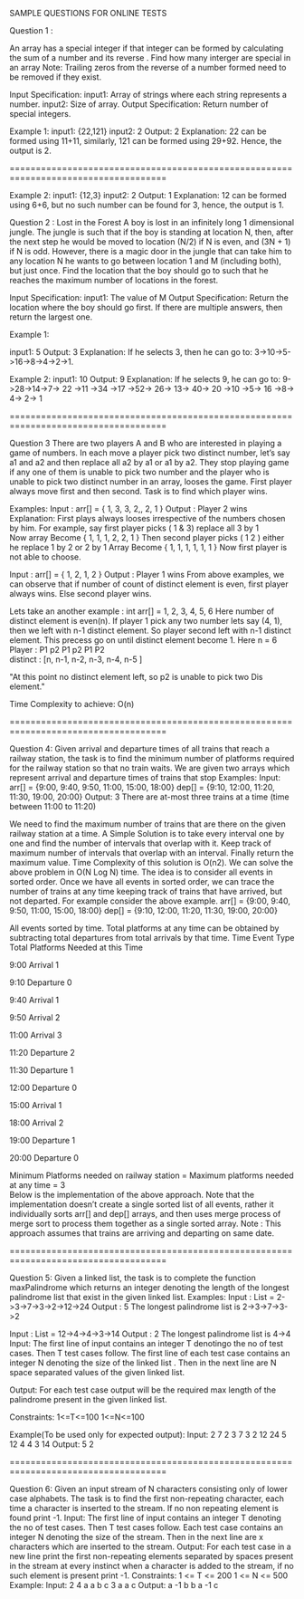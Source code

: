 SAMPLE QUESTIONS FOR ONLINE TESTS

Question 1 :


An array has a special integer if that integer can be formed by calculating the sum of a number and its reverse .
Find how many interger are special in an array
Note: Trailing zeros from the reverse of a number formed need to be removed if they exist.

Input Specification:
input1: Array of strings where each string represents a number.
input2: Size of array.
Output Specification: 
Return number of special integers.

Example 1:
input1: {22,121}
input2: 2
Output: 2
Explanation: 
22 can be formed using 11+11, similarly, 121 can be formed using 29+92. Hence, the output is 2.
 
====================================================================================

Example 2: 
input1: {12,3}
input2: 2
Output: 1
Explanation: 
12 can be formed using 6+6, but no such number can be found for 3, hence, the output is 1.

Question 2 : 
Lost in the Forest
A boy is lost in an infinitely long 1 dimensional jungle. The jungle is such that if the boy is standing at location N, then, after the next step he would be moved to location (N/2) if N is even, and (3N + 1) if N is odd.
However, there is a magic door in the jungle that can take him to any location N he wants to go between location 1 and M (including both), but just once. 
Find the location that the boy should go to such that he reaches the maximum number of locations in the forest.
 
Input Specification:
input1: The value of M
Output Specification:
Return the location where the boy should go first. If there are multiple answers, then return the largest one.

Example 1:
 
input1: 5
Output: 3
Explanation: 
If he selects 3, then he can go to:
3->10->5->16->8->4->2->1.

Example 2: 
input1: 10
Output: 9
Explanation: 
If he selects 9, he can go to: 
9->28->14->7-> 22 ->11 ->34 ->17 ->52-> 26-> 13-> 40-> 20 ->10 ->5-> 16 ->8-> 4-> 2-> 1 

====================================================================================

Question 3
There are two players A and B who are interested in playing a game of numbers. In each move a player pick two distinct number, let’s say a1 and a2 and then replace all a2 by a1 or a1 by a2. They stop playing game if any one of them is unable to pick two number and the player who is unable to pick two distinct number in an array, looses the game. First player always move first and then second. Task is to find which player wins.

Examples:
Input :  arr[] = { 1, 3, 3, 2,, 2, 1 }
Output : Player 2 wins
Explanation:
First plays always looses irrespective
of the numbers chosen by him. For example,
say first player picks ( 1 & 3) 
replace all 3 by 1  
Now array Become { 1, 1, 1, 2, 2, 1 }
Then second player picks ( 1  2 )
either he replace 1 by 2 or 2 by 1 
Array Become { 1, 1, 1, 1, 1, 1 }
Now first player is not able to choose.
 
Input  : arr[] = { 1, 2, 1, 2 }
Output : Player 1 wins
From above examples, we can observe that if number of count of distinct element is even, first player always wins. Else second player wins.

Lets take an another example :
  int arr[] =  1, 2, 3, 4, 5, 6 
Here number of distinct element is even(n). If player 1 pick any two number lets say (4, 1), then we left with n-1 distinct element. So player second left with n-1 distinct element. This precess go on until distinct element become 1. Here n = 6
Player   :  P1    p2    P1   p2    P1     P2    
distinct : [n, n-1, n-2, n-3, n-4, n-5 ]  
 
"At this point no distinct element left, 
so p2 is unable to pick two Dis element."

Time Complexity to achieve: O(n)

====================================================================================

Question 4: Given arrival and departure times of all trains that reach a railway station, the task is to find the minimum number of platforms required for the railway station so that no train waits.
We are given two arrays which represent arrival and departure times of trains that stop
Examples:
Input: arr[] = {9:00, 9:40, 9:50, 11:00, 15:00, 18:00}
dep[] = {9:10, 12:00, 11:20, 11:30, 19:00, 20:00}
Output: 3
There are at-most three trains at a time (time between 11:00 to 11:20)
 
We need to find the maximum number of trains that are there on the given railway station at a time. A Simple Solution is to take every interval one by one and find the number of intervals that overlap with it. Keep track of maximum number of intervals that overlap with an interval. Finally return the maximum value. Time Complexity of this solution is O(n2).
We can solve the above problem in O(N Log N) time. The idea is to consider all events in sorted order. Once we have all events in sorted order, we can trace the number of trains at any time keeping track of trains that have arrived, but not departed.
For example consider the above example.
    arr[]  = {9:00,  9:40, 9:50,  11:00, 15:00, 18:00}
    dep[]  = {9:10, 12:00, 11:20, 11:30, 19:00, 20:00}
 
All events sorted by time.
Total platforms at any time can be obtained by subtracting total 
departures from total arrivals by that time.
 Time     Event Type     Total Platforms Needed at this Time    
 
 9:00       Arrival                  1
 
 9:10       Departure                0
 
 9:40       Arrival                  1
 
 9:50       Arrival                  2
 
 11:00      Arrival                  3 
 
 11:20      Departure                2
 
 11:30      Departure                1
 
 12:00      Departure                0
 
 15:00      Arrival                  1
 
 18:00      Arrival                  2 
 
 19:00      Departure                1
 
 20:00      Departure                0
 
Minimum Platforms needed on railway station = Maximum platforms 
                                              needed at any time 
                                           = 3  
Below is the implementation of the above approach. Note that the implementation doesn’t create a single sorted list of all events, rather it individually sorts arr[] and dep[] arrays, and then uses merge process of merge sort to process them together as a single sorted array.
Note : This approach assumes that trains are arriving and departing on same date.


====================================================================================


Question 5: Given a linked list, the task is to complete the function maxPalindrome which returns an integer denoting  the length of the longest palindrome list that exist in the given linked list.
Examples:
Input  : List = 2->3->7->3->2->12->24
Output : 5
The longest palindrome list is 2->3->7->3->2
 
Input  : List = 12->4->4->3->14
Output : 2
The longest palindrome list is 4->4
Input:
The first line of input contains an integer T denotingo the no of test cases. Then T test cases follow. The first line of each test case contains an integer N denoting the size of the linked list . Then in the next line are N space separated values of the given linked list.

Output:
For each test case output will be the required max length of the palindrome present in the given linked list.

Constraints:
1<=T<=100
1<=N<=100

Example(To be used only for expected output):
Input:
2
7
2 3 7 3 2 12 24
5
12 4 4 3 14
Output:
5
2

====================================================================================


Question 6:  Given an input stream of N characters consisting only of lower case alphabets. The task is to find the first non-repeating character, each time a character is inserted to the stream. If no non repeating element is found print -1.
Input:
The first line of input contains an integer T denoting the no of test cases. Then T test cases follow. Each test case contains an integer N denoting the size of the stream. Then in the next line are x characters which are inserted to the stream.
Output:
For each test case in a new line print the first non-repeating elements separated by spaces present in the stream at every instinct when a character is added to the stream, if no such element is present print -1.
Constraints:
1 <= T <= 200
1 <= N <= 500
Example:
Input:
2
4
a a b c
3
a a c 
Output:
a -1 b b
a -1 c


